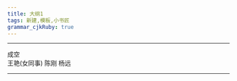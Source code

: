 ```yaml
---
title: 大纲1
tags: 新建,模板,小书匠
grammar_cjkRuby: true
---
```

******************************
成空   
王艳(女同事)
陈刚
杨远
 *****************************					
									 